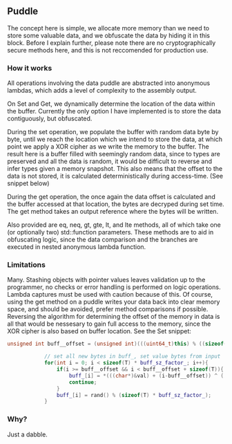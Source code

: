 
## Puddle
The concept here is simple, we allocate more memory than we need to store some valuable data, and we obfuscate the data by hiding it in this block.
Before I explain further, please note there are no cryptographically secure methods here, and this is not reccomended for production use.

### How it works
All operations involving the data puddle are abstracted into anonymous lambdas, which adds a level of complexity to the assembly output.

On Set and Get, we dynamically determine the location of the data within the buffer. Currently the only option I have implemented is to store the data contiguously, but obfuscated.

During the set operation, we populate the buffer with random data byte by byte, until we reach the location which we intend to store the data, at which point we apply a XOR cipher as we write the memory to the buffer.
The result here is a buffer filled with seemingly random data, since to types are preserved and all the data is random, it would be difficult to reverse and infer types given a memory snapshot.
This also means that the offset to the data is not stored, it is calculated deterministically during access-time. (See snippet below)

During the get operation, the once again the data offset is calculated and the buffer accessed at that location, the bytes are decryped during set time. The get method takes an output reference where the bytes will be written.

Also provided are eq, neq, gt, gte, lt, and lte methods, all of which take one (or optionally two) std::function parameters. These methods are to aid in obfuscating logic, since the data comparison and the branches are executed in nested anonymous lambda function.

### Limitations
Many. 
Stashing objects with pointer values leaves validation up to the programmer, no checks or error handling is performed on logic operations. Lambda captures must be used with caution because of this.
Of course, using the get method on a puddle writes your data back into clear memory space, and should be avoided, prefer method comparisons if possible.
Reversing the algorithm for determining the offset of the memory in data is all that would be nessesary to gain full access to the memory, since the XOR cipher is also based on buffer location. See the Set snippet:

```cpp
unsigned int buff__offset = (unsigned int)(((uint64_t)this) % ((sizeof(T) * buff_sz_factor_) - 0x01 - sizeof(T)));

            // set all new bytes in buff_, set value bytes from input
            for(int i = 0; i < sizeof(T) * buff_sz_factor_; i++){
                if(i >= buff__offset && i < buff__offset + sizeof(T)){
                    buff_[i] = *(((char*)&val) + (i-buff__offset)) ^ ((buff__offset + i) % 0xff);
                    continue;
                }
                buff_[i] = rand() % (sizeof(T) * buff_sz_factor_);
            }
```

### Why?
Just a dabble.
